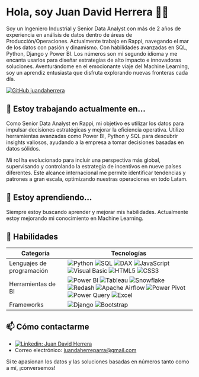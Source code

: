# Hola, soy Juan David Herrera 👋🏻

Soy un Ingeniero Industrial y Senior Data Analyst con más de 2 años de experiencia en análisis de datos dentro de áreas de Producción/Operaciones. Actualmente trabajo en Rappi, navegando el mar de los datos con pasión y dinamismo. Con habilidades avanzadas en SQL, Python, Django y Power BI. Los números son mi segundo idioma y me encanta usarlos para diseñar estrategias de alto impacto e innovadoras soluciones. Aventurándome en el emocionante viaje del Machine Learning, soy un aprendiz entusiasta que disfruta explorando nuevas fronteras cada día.


[![GitHub juandaherrera](https://img.shields.io/github/followers/juandaherrera?label=followers&style=social)](https://github.com/juandaherrera)

## 🔭 Estoy trabajando actualmente en...

Como Senior Data Analyst en Rappi, mi objetivo es utilizar los datos para impulsar decisiones estratégicas y mejorar la eficiencia operativa. Utilizo herramientas avanzadas como Power BI, Python y SQL para descubrir insights valiosos, ayudando a la empresa a tomar decisiones basadas en datos sólidos.

Mi rol ha evolucionado para incluir una perspectiva más global, supervisando y controlando la estrategia de incentivos en nueve países diferentes. Este alcance internacional me permite identificar tendencias y patrones a gran escala, optimizando nuestras operaciones en todo Latam.

## 🌱 Estoy aprendiendo...

Siempre estoy buscando aprender y mejorar mis habilidades. Actualmente estoy mejorando mi conocimiento en Machine Learning.

## 💼 Habilidades

| Categoría | Tecnologías | 
| ---- | ---- |
| Lenguajes de programación | ![Python](https://img.shields.io/badge/-Python-306998?logo=python&logoColor=white) ![SQL](https://img.shields.io/badge/-SQL-092E20?logo=sql&logoColor=white) ![DAX](https://img.shields.io/badge/-DAX-E34F26) ![JavaScript](https://img.shields.io/badge/-JavaScript-F7DF1E?logo=javascript&logoColor=black) ![Visual Basic](https://img.shields.io/badge/-Visual%20Basic-7952B3?logo=microsoft-excel&logoColor=white) ![HTML5](https://img.shields.io/badge/-HTML5-E34F26?logo=html5&logoColor=white) ![CSS3](https://img.shields.io/badge/-CSS3-1572B6?logo=css3&logoColor=white) | 
| Herramientas de BI |  ![Power BI](https://img.shields.io/badge/-PowerBI-F2C811?logo=power-bi&logoColor=black) ![Tableau](https://img.shields.io/badge/-Tableau-E34F26?logo=tableau&logoColor=white) ![Snowflake](https://img.shields.io/badge/-Snowflake-1572B6?logo=snowflake&logoColor=white) ![Redash](https://img.shields.io/badge/-Redash-E25B4D?logo=redash&logoColor=white) ![Apache Airflow](https://img.shields.io/badge/-Apache%20Airflow-1572B6?logo=apache-airflow&logoColor=white) ![Power Pivot](https://img.shields.io/badge/-PowerPivot-217346) ![Power Query](https://img.shields.io/badge/-PowerQuery-E34F26) ![Excel](https://img.shields.io/badge/-Excel-217346?logo=microsoft-excel&logoColor=white) | 
| Frameworks | ![Django](https://img.shields.io/badge/-Django-092E20?logo=django&logoColor=white) ![Bootstrap](https://img.shields.io/badge/-Bootstrap-7952B3?logo=bootstrap&logoColor=white) |


## 📫 Cómo contactarme

- [![Linkedin: Juan David Herrera](https://img.shields.io/badge/-JuanDavidHerrera-blue?style=flat-square&logo=Linkedin&logoColor=white&link=https://www.linkedin.com/in/juan-david-herrera/)](https://www.linkedin.com/in/juan-david-herrera/)
- Correo electrónico: [juandaherreparra@gmail.com](mailto:juandaherreparra@gmail.com)

Si te apasionan los datos y las soluciones basadas en números tanto como a mí, ¡conversemos!
